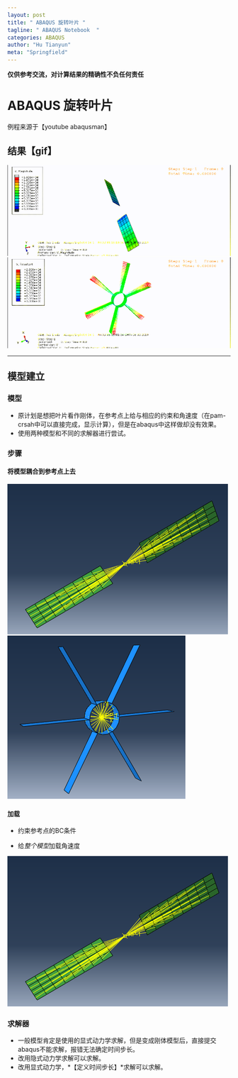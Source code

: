 ```yaml
---
layout: post
title: " ABAQUS 旋转叶片 "
tagline: " ABAQUS Notebook  "
categories: ABAQUS
author: "Hu Tianyun"
meta: "Springfield"
---
```

**仅供参考交流，对计算结果的精确性不负任何责任**

# ABAQUS 旋转叶片

例程来源于【youtube abaqusman】
## 结果【gif】

<img src="/post_img/ABAQUS-rotating-blade/blade1.gif"  data-canonical-src="/post_img/ABAQUS-rotating-blade/blade1.gif" />

<img src="/post_img/ABAQUS-rotating-blade/blade2.gif"  data-canonical-src="/post_img/ABAQUS-rotating-blade/blade2.gif" />

*********************************************


## 模型建立 
### 模型
 * 原计划是想把叶片看作刚体，在参考点上给与相应的约束和角速度（在pam-crsah中可以直接完成，显示计算），但是在abaqus中这样做却没有效果。
 * 使用两种模型和不同的求解器进行尝试。

### 步骤
#### 将模型耦合到参考点上去

<img src="/post_img/ABAQUS-rotating-blade/blade1-1.PNG"  data-canonical-src="/post_img/ABAQUS-rotating-blade/blade1-1.PNG" />

<img src="/post_img/ABAQUS-rotating-blade/blade2-1.PNG"  data-canonical-src="/post_img/ABAQUS-rotating-blade/blade2-1.PNG" />

#### 加载
 * 约束参考点的BC条件
 
 * 给*整个模型*加载角速度
 
<img src="/post_img/ABAQUS-rotating-blade/blade1-1.PNG"  data-canonical-src="/post_img/ABAQUS-rotating-blade/blade1-1.PNG" />


### 求解器
 * 一般模型肯定是使用的显式动力学求解，但是变成刚体模型后，直接提交abaqus不能求解，报错无法确定时间步长。
 *  改用隐式动力学求解可以求解。
 *  改用显式动力学，*【定义时间步长】*求解可以求解。